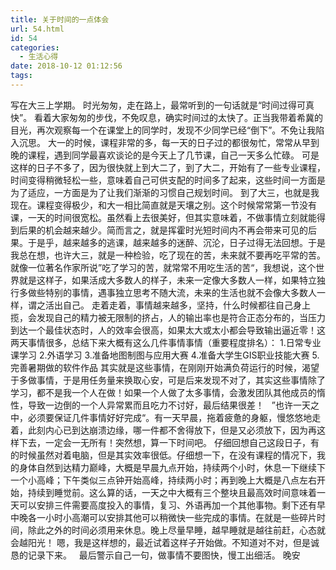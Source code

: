 ```yaml
---
title: 关于时间的一点体会
url: 54.html
id: 54
categories:
  - 生活心得
date: 2018-10-12 01:12:56
tags:
---
```


写在大三上学期。 时光匆匆，走在路上，最常听到的一句话就是“时间过得可真快”。 看着大家匆匆的步伐，不免叹息，确实时间过的太快了。正当我带着希冀的目光，再次观察每一个在课堂上的同学时，发现不少同学已经“倒下”。不免让我陷入沉思。 大一的时候，课程非常的多，每一天的日子过的都很匆忙，常常从早到晚的课程，遇到同学最喜欢谈论的是今天上了几节课，自己一天多么忙碌。 可是这样的日子不多了，因为很快就上到大二了，到了大二，开始有了一些专业课程，时间变得稍微轻松一些，意味着自己可供支配的时间多了起来，这些时间一方面是为了适应，一方面是为了让我们渐渐的习惯自己规划时间。 到了大三，也就是我现在。课程变得极少，和大一相比简直就是天壤之别。这个时候常常第一节没有课，一天的时间很宽松。虽然看上去很美好，但其实意味着，不做事情立刻就能得到后果的机会越来越少。简而言之，就是挥霍时光短时间内不再会带来可见的后果。于是乎，越来越多的逃课，越来越多的迷醉、沉沦，日子过得无法回想。于是我总在想，也许大三，就是一种检验，吃了现在的苦，未来就不要再吃平常的苦。就像一位著名作家所说”吃了学习的苦，就常常不用吃生活的苦“，我想说，这个世界就是这样子，如果活成大多数人的样子，未来一定像大多数人一样，如果特立独行多做些特别的事情，遇事独立思考不随大流，未来的生活也就不会像大多数人一样，谓之活出自己。 走着走着，事情越来越多，坚持，什么时候都往自己身上揽，会发现自己的精力被无限制的挤占，人的输出率也是符合正态分布的，当压力到达一个最佳状态时，人的效率会很高，如果太大或太小都会导致输出逼近零！这两天事情很多，总结下来大概有这么几件事情事情（重要程度排名）： 1.日常专业课学习 2.外语学习 3.准备地图制图与应用大赛 4.准备大学生GIS职业技能大赛 5.完善暑期做的软件作品 其实就是这些事情，在刚刚开始满负荷运行的时候，渴望于多做事情，于是用任务量来换取心安，可是后来发现不对了，其实这些事情除了学习，都不是我一个人在做！如果一个人做了太多事情，会激发团队其他成员的惰性，导致一边倒的一个人异常累而且吃力不讨好，最后结果很差！   ”也许一天之中，必须要保证几件事情好好完成“。有一天早晨，拖着疲惫的身躯，慢悠悠地走着，此刻内心已到达崩溃边缘，哪一件都不舍得放下，但是又必须放下，因为再这样下去，一定会一无所有！突然想，算一下时间吧。 仔细回想自己这段日子，有的时候虽然对着电脑，但是其实效率很低。仔细想一下，在没有课程的情况下，我的身体自然到达精力巅峰，大概是早晨九点开始，持续两个小时，休息一下继续下一个小高峰；下午类似三点钟开始高峰，持续两小时；再到晚上大概是八点左右开始，持续到睡觉前。这么算的话，一天之中大概有三个整块且最高效时间意味着一天可以安排三件需要高度投入的事情，复习、外语再加一个其他事物。剩下还有早中晚各一小时小高潮可以安排其他可以稍微快一些完成的事情。在就是一些碎片时间，除此之外的时间必须用来休息。晚上尽量早睡，越早睡就是越往前赶，心态就会越阳光！ 嗯，我是这样想的，最近试着这样子开始做。不知道对不对，但是诚恳的记录下来。   最后警示自己一句，做事情不要图快，慢工出细活。 晚安